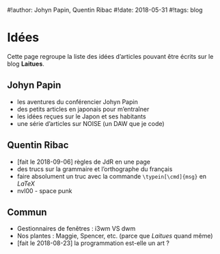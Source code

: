 #!author: Johyn Papin, Quentin Ribac
#!date: 2018-05-31
#!tags: blog

# Idées
Cette page regroupe la liste des idées d’articles pouvant être écrits sur le blog **Laitues**.

## Johyn Papin
* les aventures du conférencier Johyn Papin
* des petits articles en japonais pour m’entraîner
* les idées reçues sur le Japon et ses habitants
* une série d’articles sur NOISE (un DAW que je code)

## Quentin Ribac
* [fait le 2018-09-06] règles de JdR en une page
* des trucs sur la grammaire et l’orthographe du français
* faire absolument un truc avec la commande `\typein[\cmd]{msg}` en *LaTeX*
* nvl00 - space punk

## Commun
* Gestionnaires de fenêtres : i3wm VS dwm
* Nos plantes : Maggie, Spencer, etc. (parce que *Laitues* quand même)
* [fait le 2018-08-23] la programmation est-elle un art ?
